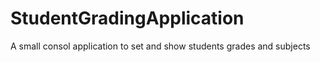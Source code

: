 # StudentGradingApplication
A small consol application to set and show students grades and subjects
